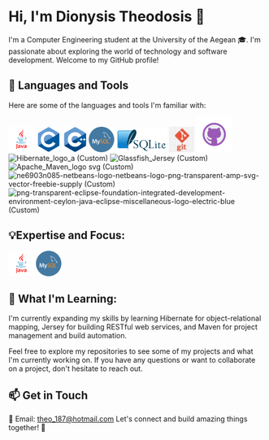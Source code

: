 # Hi, I'm Dionysis Theodosis 👋

I'm a Computer Engineering student at the University of the Aegean 🎓. I'm passionate about exploring the world of technology and software development. Welcome to my GitHub profile!

## 🚀 Languages and Tools

Here are some of the languages and tools I'm familiar with:

![java-free-download-free-png (Custom) (1)](https://github.com/DionysisTheodosis/DionysisTheodosis/blob/main/java-free-download-free-png%20(Custom)%20(1).png?raw=true)  ![c_original_logo_icon_146611 (Custom)](https://github.com/DionysisTheodosis/DionysisTheodosis/blob/main/c_original_logo_icon_146611%20(Custom).png?raw=true)  ![C++-Logo wine (Custom) (2)](https://github.com/DionysisTheodosis/DionysisTheodosis/blob/main/C++-Logo.wine%20(Custom)%20(2).png?raw=true)
 ![pngimg com - mysql_PNG9 (Custom)](https://github.com/DionysisTheodosis/DionysisTheodosis/blob/main/pngimg.com%20-%20mysql_PNG9%20(Custom).png?raw=true) ![SQLite370 svg (Custom) (1)](https://github.com/DionysisTheodosis/DionysisTheodosis/blob/main/SQLite370.svg%20(Custom)%20(1).png?raw=true) ![logo-logo-git-line-cheat-sheet-signage-cheating-mug-png-clipart (Custom)](https://github.com/DionysisTheodosis/DionysisTheodosis/blob/main/logo-logo-git-line-cheat-sheet-signage-cheating-mug-png-clipart%20(Custom).jpg?raw=true)  ![github_git_hub_logo_icon_132878 (Custom)](https://github.com/DionysisTheodosis/DionysisTheodosis/blob/main/github_git_hub_logo_icon_132878%20(Custom)%20(1).png?raw=true) ![Hibernate_logo_a (Custom)](https://github.com/DionysisTheodosis/DionysisTheodosis/assets/63193630/a8b434ca-31aa-401a-849d-93afeb15ad86)
 ![Glassfish_Jersey (Custom)](https://github.com/DionysisTheodosis/DionysisTheodosis/assets/63193630/27915338-2ab7-46f3-9707-c580bc2be241) ![Apache_Maven_logo svg (Custom)](https://github.com/DionysisTheodosis/DionysisTheodosis/assets/63193630/bdb49eb0-ee7d-4a4c-8bc2-214c943cb6c7)  ![ne6903n085-netbeans-logo-netbeans-logo-png-transparent-amp-svg-vector-freebie-supply (Custom)](https://github.com/DionysisTheodosis/DionysisTheodosis/assets/63193630/d484960b-1481-4c42-8869-49f363b50ed1) ![png-transparent-eclipse-foundation-integrated-development-environment-ceylon-java-eclipse-miscellaneous-logo-electric-blue (Custom)](https://github.com/DionysisTheodosis/DionysisTheodosis/assets/63193630/28e7d6b6-4c3d-40e4-a216-a72d90ccc2fe)








## 💡Expertise and Focus:

![java-free-download-free-png (Custom) (1)](https://github.com/DionysisTheodosis/DionysisTheodosis/blob/main/java-free-download-free-png%20(Custom)%20(1).png?raw=true)  ![pngimg com - mysql_PNG9 (Custom)](https://github.com/DionysisTheodosis/DionysisTheodosis/blob/main/pngimg.com%20-%20mysql_PNG9%20(Custom).png?raw=true)



## 🧠 What I'm Learning:

I'm currently expanding my skills by learning Hibernate for object-relational mapping, Jersey for building RESTful web services, and Maven for project management and build automation.

Feel free to explore my repositories to see some of my projects and what I'm currently working on. If you have any questions or want to collaborate on a project, don't hesitate to reach out.


## 📫 Get in Touch

📧 Email: theo_187@hotmail.com
Let's connect and build amazing things together! 🌟
